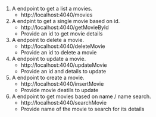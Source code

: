 1. A endpoint to get a list a movies.
   - http://localhost:4040/movies
2. A endpint to get a single movie based on id.
   - http://localhost:4040/getMovieById
   - Provide an id to get movie details
3. A endpoint to delete a movie.
   - http://localhost:4040/deleteMovie
   - Provide an id to delete a movie
4. A endpoint to update a movie.
   - http://localhost:4040/updateMovie
   - Provide an id and details to update
5. A endpoint to create a movie.
   - http://localhost:4040/insertMovie
   - Provide movie deatils to update
6. A endpoint to get movies based on name / name search.
   - http://localhost:4040/searchMovie
   - Provide name of the movie to search for its details
